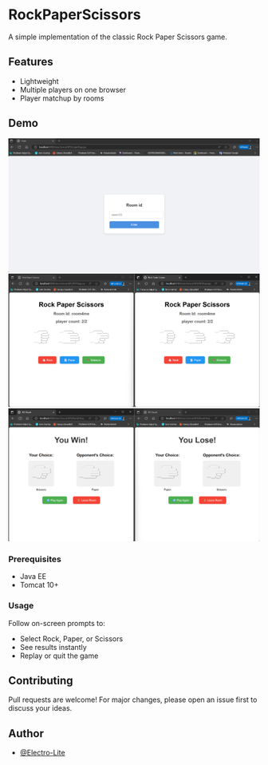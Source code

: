 # RockPaperScissors

A simple implementation of the classic Rock Paper Scissors game.

## Features
- Lightweight
- Multiple players on one browser
- Player matchup by rooms

## Demo

![UI](screenshots/login.png)
![UI](screenshots/play.png)
![UI](screenshots/result.png)


### Prerequisites

- Java EE
- Tomcat 10+

### Usage

Follow on-screen prompts to:
- Select Rock, Paper, or Scissors
- See results instantly
- Replay or quit the game

## Contributing

Pull requests are welcome! For major changes, please open an issue first to discuss your ideas.

## Author

- [@Electro-Lite](https://github.com/Electro-Lite)
